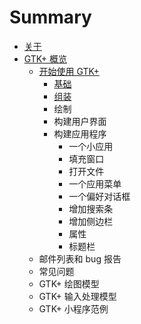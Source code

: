# Summary

* [关于](README.md)
* [GTK+ 概览](chapter1/gtk.md)
   * [开始使用 GTK+](chapter1/gtk-getting-started.md)
       * [基础](chapter1/basics.md)
       * [组装](chapter1/packing.md)
       * 绘制
       * 构建用户界面
       * 构建应用程序
           * 一个小应用
           * 填充窗口
           * 打开文件
           * 一个应用菜单
           * 一个偏好对话框
           * 增加搜索条
           * 增加侧边栏
           * 属性
           * 标题栏
   * 邮件列表和 bug 报告
   * 常见问题
   * GTK+ 绘图模型
   * GTK+ 输入处理模型
   * GTK+ 小程序范例

